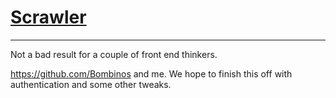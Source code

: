 # [Scrawler](https://sleepy-spire-34424.herokuapp.com/)

- - -

Not a bad result for a couple of front end thinkers.

https://github.com/Bombinos and me. We hope to finish this off with authentication and some other tweaks.